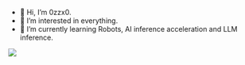 - 👋 Hi, I’m 0zzx0.
- 👀 I’m interested in everything.
- 🌱 I’m currently learning Robots, AI inference acceleration and LLM inference.

<!--- 
![](https://github-readme-stats.vercel.app/api?username=0zzx0&show_icons=true&theme=tokyonight&count_private=true)
--->

![](https://github-readme-stats.vercel.app/api/top-langs/?username=0zzx0&theme=tokyonight&layout=compact)


<!---
0zzx0/0zzx0 is a ✨ special ✨ repository because its `README.md` (this file) appears on your GitHub profile.
You can click the Preview link to take a look at your changes.
--->

